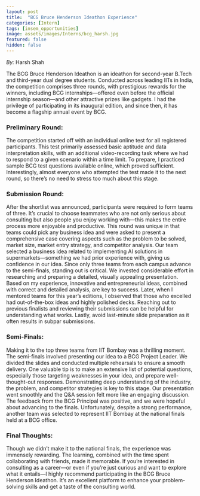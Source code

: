 ```yaml
---
layout: post
title:  "BCG Bruce Henderson Ideathon Experience"
categories: [Intern]
tags: [insem_opportunities]
image: assets/images/Interns/bcg_harsh.jpg
featured: false
hidden: false
---
```


*By:* Harsh Shah

The BCG Bruce Henderson Ideathon is an ideathon for second-year B.Tech and third-year dual degree students. Conducted across leading IITs in India, the competition comprises three rounds, with prestigious rewards for the winners, including BCG internships—offered even before the official internship season—and other attractive prizes like gadgets. I had the privilege of participating in its inaugural edition, and since then, it has become a flagship annual event by BCG.

### Preliminary Round:
The competition started off with an individual online test for all registered participants. This test primarily assessed basic aptitude and data interpretation skills, with an additional video-recording task where we had to respond to a given scenario within a time limit. To prepare, I practiced sample BCG test questions available online, which proved sufficient. Interestingly, almost everyone who attempted the test made it to the next round, so there’s no need to stress too much about this stage.

### Submission Round: 
After the shortlist was announced, participants were required to form teams of three. It’s crucial to choose teammates who are not only serious about consulting but also people you enjoy working with—this makes the entire process more enjoyable and productive.
This round was unique in that teams could pick any business idea and were asked to present a comprehensive case covering aspects such as the problem to be solved, market size, market entry strategy, and competitor analysis. Our team selected a business idea related to implementing AI solutions in supermarkets—something we had prior experience with, giving us confidence in our idea.
Since only three teams from each campus advance to the semi-finals, standing out is critical. We invested considerable effort in researching and preparing a detailed, visually appealing presentation. Based on my experience, innovative and entrepreneurial ideas, combined with correct and detailed analysis, are key to success. Later, when I mentored teams for this year’s editions, I observed that those who excelled had out-of-the-box ideas and highly polished decks. Reaching out to previous finalists and reviewing their submissions can be helpful for understanding what works. Lastly, avoid last-minute slide preparation as it often results in subpar submissions.

### Semi-Finals:
Making it to the top three teams from IIT Bombay was a thrilling moment. The semi-finals involved presenting our idea to a BCG Project Leader. We divided the slides and conducted multiple rehearsals to ensure a smooth delivery. One valuable tip is to make an extensive list of potential questions, especially those targeting weaknesses in your idea, and prepare well-thought-out responses. Demonstrating deep understanding of the industry, the problem, and competitor strategies is key to this stage.
Our presentation went smoothly and the Q&A session felt more like an engaging discussion. The feedback from the BCG Principal was positive, and we were hopeful about advancing to the finals. Unfortunately, despite a strong performance, another team was selected to represent IIT Bombay at the national finals held at a BCG office. 

### Final Thoughts:
Though we didn’t make it to the national finals, the experience was immensely rewarding. The learning, combined with the time spent collaborating with friends, made it memorable. If you’re interested in consulting as a career—or even if you’re just curious and want to explore what it entails—I highly recommend participating in the BCG Bruce Henderson Ideathon. It’s an excellent platform to enhance your problem-solving skills and get a taste of the consulting world.

